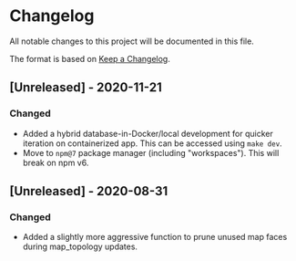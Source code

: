 # Changelog

All notable changes to this project will be documented in this file.

The format is based on [Keep a Changelog](https://keepachangelog.com/en/1.0.0/).

## [Unreleased] - 2020-11-21

### Changed

- Added a hybrid database-in-Docker/local development for quicker iteration
  on containerized app. This can be accessed using `make dev`.
- Move to `npm@7` package manager (including "workspaces"). This will break on npm v6.

## [Unreleased] - 2020-08-31

### Changed

- Added a slightly more aggressive function to prune unused map faces during map_topology
  updates.

